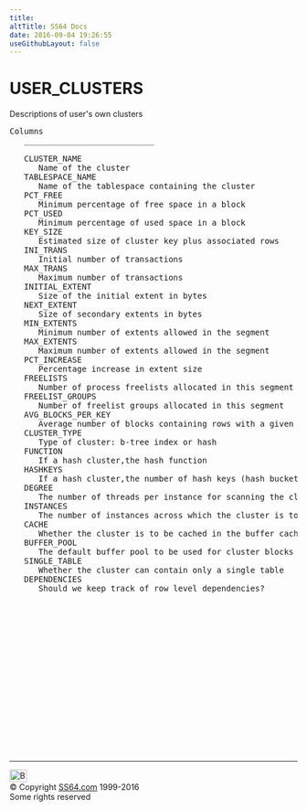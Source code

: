 ```yaml
---
title:
altTitle: SS64 Docs
date: 2016-09-04 19:26:55
useGithubLayout: false
---
```

<!-- #BeginLibraryItem "/Library/head_orad.lbi" --><!-- #EndLibraryItem --><h1>USER_CLUSTERS </h1><p> Descriptions of user's own clusters </p> 
 
<pre>Columns
   ___________________________
 
   CLUSTER_NAME
      Name of the cluster
   TABLESPACE_NAME
      Name of the tablespace containing the cluster
   PCT_FREE
      Minimum percentage of free space in a block
   PCT_USED
      Minimum percentage of used space in a block
   KEY_SIZE
      Estimated size of cluster key plus associated rows
   INI_TRANS
      Initial number of transactions
   MAX_TRANS
      Maximum number of transactions
   INITIAL_EXTENT
      Size of the initial extent in bytes
   NEXT_EXTENT
      Size of secondary extents in bytes
   MIN_EXTENTS
      Minimum number of extents allowed in the segment
   MAX_EXTENTS
      Maximum number of extents allowed in the segment
   PCT_INCREASE
      Percentage increase in extent size
   FREELISTS
      Number of process freelists allocated in this segment
   FREELIST_GROUPS
      Number of freelist groups allocated in this segment
   AVG_BLOCKS_PER_KEY
      Average number of blocks containing rows with a given cluster key
   CLUSTER_TYPE
      Type of cluster: b-tree index or hash
   FUNCTION
      If a hash cluster,the hash function
   HASHKEYS
      If a hash cluster,the number of hash keys (hash buckets)
   DEGREE
      The number of threads per instance for scanning the cluster
   INSTANCES
      The number of instances across which the cluster is to be scanned
   CACHE
      Whether the cluster is to be cached in the buffer cache
   BUFFER_POOL
      The default buffer pool to be used for cluster blocks
   SINGLE_TABLE
      Whether the cluster can contain only a single table
   DEPENDENCIES
      Should we keep track of row level dependencies?

</pre><!-- #BeginLibraryItem "/Library/foot_orad.lbi" --><p>
<!-- oracle-footer -->
<ins class="adsbygoogle" style="display:inline-block;width:300px;height:250px" data-ad-client="ca-pub-6140977852749469" data-ad-slot="4275490898"></ins>
<script>
(adsbygoogle = window.adsbygoogle || []).push({});
</script></p>
<hr>
<div id="bl" class="footer"><a href="USER_CLUSTERS.html#"><img src="../images/top.png" width="30" height="22" alt="Back to the Top"></a></div>
<div id="br" class="footer, tagline">© Copyright <a href="http://ss64.com/">SS64.com</a> 1999-2016<br>
Some rights reserved</div>
<!-- #EndLibraryItem -->

